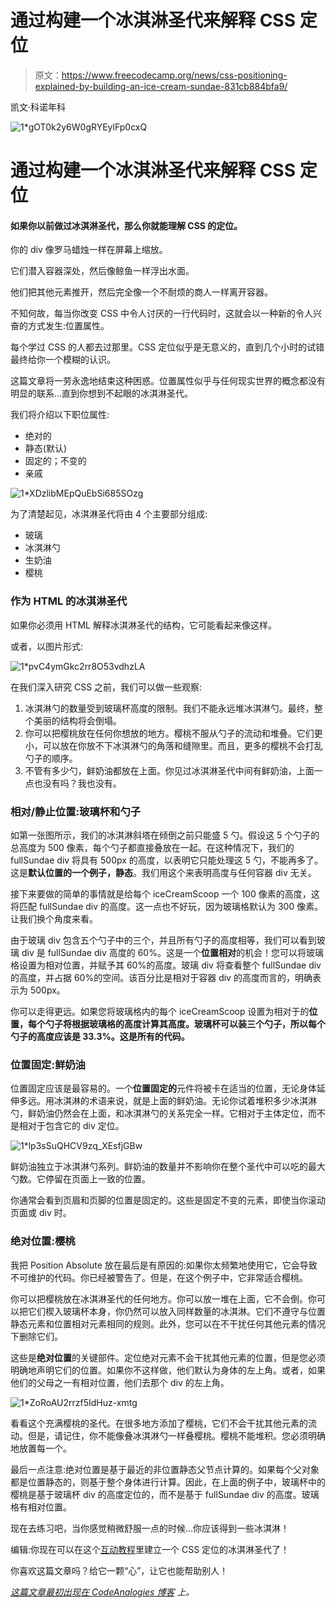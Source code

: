 # 通过构建一个冰淇淋圣代来解释 CSS 定位

> 原文：<https://www.freecodecamp.org/news/css-positioning-explained-by-building-an-ice-cream-sundae-831cb884bfa9/>

凯文·科诺年科

![1*gOT0k2y6W0gRYEylFp0cxQ](img/279874060da23eb937e1d6f77546e4d0.png)

# 通过构建一个冰淇淋圣代来解释 CSS 定位

#### 如果你以前做过冰淇淋圣代，那么你就能理解 CSS 的定位。

你的 div 像罗马蜡烛一样在屏幕上缩放。

它们潜入容器深处，然后像鲸鱼一样浮出水面。

他们把其他元素推开，然后完全像一个不耐烦的商人一样离开容器。

不知何故，每当你改变 CSS 中令人讨厌的一行代码时，这就会以一种新的令人兴奋的方式发生:位置属性。

每个学过 CSS 的人都去过那里。CSS 定位似乎是无意义的，直到几个小时的试错最终给你一个模糊的认识。

这篇文章将一劳永逸地结束这种困惑。位置属性似乎与任何现实世界的概念都没有明显的联系…直到你想到不起眼的冰淇淋圣代。

我们将介绍以下职位属性:

*   绝对的
*   静态(默认)
*   固定的；不变的
*   亲戚

![1*XDzlibMEpQuEbSi685SOzg](img/b0dabbd975c3f206722a8398463774b3.png)

为了清楚起见，冰淇淋圣代将由 4 个主要部分组成:

*   玻璃
*   冰淇淋勺
*   生奶油
*   樱桃

### 作为 HTML 的冰淇淋圣代

如果你必须用 HTML 解释冰淇淋圣代的结构，它可能看起来像这样。

或者，以图片形式:

![1*pvC4ymGkc2rr8O53vdhzLA](img/c4c71e555569607d867e2b7e43d3a323.png)

在我们深入研究 CSS 之前，我们可以做一些观察:

1.  冰淇淋勺的数量受到玻璃杯高度的限制。我们不能永远堆冰淇淋勺。最终，整个美丽的结构将会倒塌。
2.  你可以把樱桃放在任何你想放的地方。樱桃不服从勺子的流动和堆叠。它们更小，可以放在你放不下冰淇淋勺的角落和缝隙里。而且，更多的樱桃不会打乱勺子的顺序。
3.  不管有多少勺，鲜奶油都放在上面。你见过冰淇淋圣代中间有鲜奶油，上面一点也没有吗？我也没有。

### 相对/静止位置:玻璃杯和勺子

如第一张图所示，我们的冰淇淋斜塔在倾倒之前只能盛 5 勺。假设这 5 个勺子的总高度为 500 像素，每个勺子都直接叠放在一起。在这种情况下，我们的 fullSundae div 将具有 500px 的高度，以表明它只能处理这 5 勺，不能再多了。这是**默认位置的一个例子，静态**。我们用这个来表明高度与任何容器 div 无关。

接下来要做的简单的事情就是给每个 iceCreamScoop 一个 100 像素的高度，这将匹配 fullSundae div 的高度。这一点也不好玩，因为玻璃格默认为 300 像素。让我们换个角度来看。

由于玻璃 div 包含五个勺子中的三个，并且所有勺子的高度相等，我们可以看到玻璃 div 是 fullSundae div 高度的 60%。这是一个**位置相对**的机会！您可以将玻璃格设置为相对位置，并赋予其 60%的高度。玻璃 div 将查看整个 fullSundae div 的高度，并占据 60%的空间。该百分比是相对于容器 div 的高度而言的，明确表示为 500px。

你可以走得更远。如果您将玻璃格内的每个 iceCreamScoop 设置为相对于的**位置，每个勺子将根据玻璃格的高度计算其高度。玻璃杯可以装三个勺子，所以每个勺子的高度应该是 33.3%。这是所有的代码。**

### 位置固定:鲜奶油

位置固定应该是最容易的。一个**位置固定的**元件将被卡在适当的位置，无论身体延伸多远。用冰淇淋的术语来说，就是上面的鲜奶油。无论你试着堆积多少冰淇淋勺，鲜奶油仍然会在上面，和冰淇淋勺的关系完全一样。它相对于主体定位，而不是相对于包含它的 div 定位。

![1*lp3sSuQHCV9zq_XEsfjGBw](img/06f1d523e30e040baa0452a4a1de41b1.png)

鲜奶油独立于冰淇淋勺系列。鲜奶油的数量并不影响你在整个圣代中可以吃的最大勺数。它停留在页面上一致的位置。

你通常会看到页眉和页脚的位置是固定的。这些是固定不变的元素，即使当你滚动页面或 div 时。

### 绝对位置:樱桃

我把 Position Absolute 放在最后是有原因的:如果你太频繁地使用它，它会导致不可维护的代码。你已经被警告了。但是，在这个例子中，它非常适合樱桃。

你可以把樱桃放在冰淇淋圣代的任何地方。你可以放一堆在上面，它不会倒。你可以把它们楔入玻璃杯本身，你仍然可以放入同样数量的冰淇淋。它们不遵守与位置静态元素和位置相对元素相同的规则。此外，您可以在不干扰任何其他元素的情况下删除它们。

这些是**绝对位置**的关键部件。定位绝对元素不会干扰其他元素的位置，但是您必须明确地声明它们的位置。如果你不这样做，他们默认为身体的左上角。或者，如果他们的父母之一有相对位置，他们去那个 div 的左上角。

![1*ZoRoAU2rrzf5IdHuz-xmtg](img/a786e8acead6d4366ca5b74e04b7a4d5.png)

看看这个充满樱桃的圣代。在很多地方添加了樱桃，它们不会干扰其他元素的流动。但是，请记住，你不能像叠冰淇淋勺一样叠樱桃。樱桃不能堆积。您必须明确地放置每一个。

最后一点注意:绝对位置是基于最近的非位置静态父节点计算的。如果每个父对象都是位置静态的，则基于整个身体进行计算。因此，在上面的例子中，玻璃杯中的樱桃是基于玻璃杯 div 的高度定位的，而不是基于 fullSundae div 的高度。玻璃格有相对位置。

现在去练习吧，当你感觉稍微舒服一点的时候…你应该得到一些冰淇淋！

编辑:你现在可以在这个[互动教程](https://www.rtfmanual.io/csssundae/)里建立一个 CSS 定位的冰淇淋圣代了！

你喜欢这篇文章吗？给它一颗“心”，让它也能帮助别人！

[*这篇文章最初出现在 CodeAnalogies 博客*](https://blog.codeanalogies.com/2016/08/27/css-positioning-explained-by-building-an-ice-cream-sundae/) *上。*